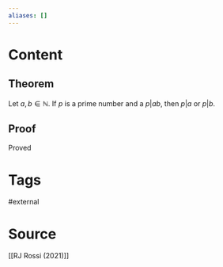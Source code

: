 ```yaml
---
aliases: []
---
```

# Content
## Theorem
Let $a, b \in \mathbb{N}$. If $p$ is a prime number and a $p|ab$, then $p|a$ or $p|b$.

## Proof
Proved

# Tags
#external 

# Source
[[RJ Rossi (2021)]]
